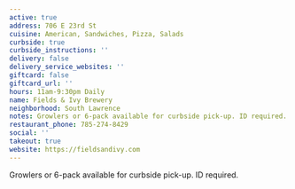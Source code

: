 ```yaml
---
active: true
address: 706 E 23rd St
cuisine: American, Sandwiches, Pizza, Salads
curbside: true
curbside_instructions: ''
delivery: false
delivery_service_websites: ''
giftcard: false
giftcard_url: ''
hours: 11am-9:30pm Daily
name: Fields & Ivy Brewery
neighborhood: South Lawrence
notes: Growlers or 6-pack available for curbside pick-up. ID required.
restaurant_phone: 785-274-8429
social: ''
takeout: true
website: https://fieldsandivy.com
---
```


Growlers or 6-pack available for curbside pick-up. ID required.